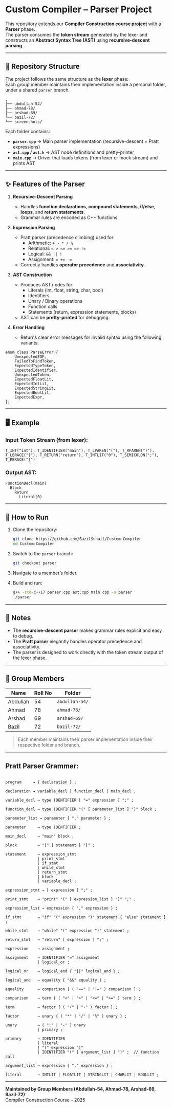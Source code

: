 # Custom Compiler – Parser Project

This repository extends our **Compiler Construction course project** with a **Parser** phase.  
The parser consumes the **token stream** generated by the lexer and constructs an **Abstract Syntax Tree (AST)** using **recursive-descent parsing**.  

---

## 📂 Repository Structure

The project follows the same structure as the **lexer** phase:  
Each group member maintains their implementation inside a personal folder, under a shared `parser` branch.

```
.
├── abdullah-54/
├── ahmad-78/
├── arshad-69/
└── bazil-72/
└── screenshots/
```

Each folder contains:
- **`parser.cpp`** → Main parser implementation (recursive-descent + Pratt expressions)
- **`ast.cpp` / `ast.h`** → AST node definitions and pretty-printer  
- **`main.cpp`** → Driver that loads tokens (from lexer or mock stream) and prints AST  

---

## ✨ Features of the Parser

1. **Recursive-Descent Parsing**
   - Handles **function declarations**, **compound statements**, **if/else**, **loops**, and **return statements**.
   - Grammar rules are encoded as C++ functions.

2. **Expression Parsing**
   - Pratt parser (precedence climbing) used for:
     * Arithmetic: `+ - * / %`
     * Relational: `< > <= >= == !=`
     * Logical: `&& || !`
     * Assignment: `= += -=`
   - Correctly handles **operator precedence** and **associativity**.

3. **AST Construction**
   - Produces AST nodes for:
     * Literals (int, float, string, char, bool)
     * Identifiers
     * Unary / Binary operations
     * Function calls
     * Statements (return, expression statements, blocks)
   - AST can be **pretty-printed** for debugging.

4. **Error Handling**
   - Returns clear error messages for invalid syntax using the following variants:

```
enum class ParseError {
    UnexpectedEOF,
    FailedToFindToken,
    ExpectedTypeToken,
    ExpectedIdentifier,
    UnexpectedToken,
    ExpectedFloatLit,
    ExpectedIntLit,
    ExpectedStringLit,
    ExpectedBoolLit,
    ExpectedExpr,
};
```

---

## 🖥️ Example

### Input Token Stream (from lexer):
```
T_INT("int"), T_IDENTIFIER("main"), T_LPAREN("("), T_RPAREN(")"), 
T_LBRACE("{"), T_RETURN("return"), T_INTLIT("0"), T_SEMICOLON(";"), T_RBRACE("}")
```

### Output AST:
```
FunctionDecl(main)
  Block
    Return
      Literal(0)
```

---

## 🚀 How to Run

1. Clone the repository:
   ```bash
   git clone https://github.com/BazilSuhail/Custom-Compiler
   cd Custom-Compiler
   ```

2. Switch to the `parser` branch:
   ```bash
   git checkout parser
   ```

3. Navigate to a member’s folder.

4. Build and run:
   ```bash
   g++ -std=c++17 parser.cpp ast.cpp main.cpp -o parser
   ./parser
   ```

---

## 📖 Notes

- The **recursive-descent parser** makes grammar rules explicit and easy to debug.  
- The **Pratt parser** elegantly handles operator precedence and associativity.  
- The parser is designed to work directly with the token stream output of the lexer phase.  

---

## 👥 Group Members

| Name      | Roll No | Folder       |
|-----------|---------|--------------|
| Abdullah  | 54      | `abdullah-54/` |
| Ahmad     | 78      | `ahmad-78/`   |
| Arshad    | 69      | `arshad-69/`  |
| Bazil     | 72      | `bazil-72/`   |

> Each member maintains their parser implementation inside their respective folder and branch.

---

## Pratt Parser Grammer:

```

program     → { declaration } ;

declaration → variable_decl | function_decl | main_decl ;

variable_decl → type IDENTIFIER [ "=" expression ] ";" ;

function_decl → type IDENTIFIER "(" [ parameter_list ] ")" block ;

parameter_list → parameter { "," parameter } ;

parameter     → type IDENTIFIER ;

main_decl     → "main" block ;

block         → "{" { statement } "}" ;

statement     → expression_stmt
              | print_stmt
              | if_stmt
              | while_stmt
              | return_stmt
              | block
              | variable_decl ;

expression_stmt → [ expression ] ";" ;

print_stmt    → "print" "(" [ expression_list ] ")" ";" ;

expression_list → expression { "," expression } ;

if_stmt       → "if" "(" expression ")" statement [ "else" statement ] ;

while_stmt    → "while" "(" expression ")" statement ;

return_stmt   → "return" [ expression ] ";" ;

expression    → assignment ;

assignment    → IDENTIFIER "=" assignment
              | logical_or ;

logical_or    → logical_and { "||" logical_and } ;

logical_and   → equality { "&&" equality } ;

equality      → comparison { ( "==" | "!=" ) comparison } ;

comparison    → term { ( "<" | ">" | "<=" | ">=" ) term } ;

term          → factor { ( "+" | "-" ) factor } ;

factor        → unary { ( "*" | "/" | "%" ) unary } ;

unary         → ( "!" | "-" ) unary
              | primary ;

primary       → IDENTIFIER
              | literal
              | "(" expression ")"
              | IDENTIFIER "(" [ argument_list ] ")" ;  // function call

argument_list → expression { "," expression } ;

literal       → INTLIT | FLOATLIT | STRINGLIT | CHARLIT | BOOLLIT ;

```

---

**Maintained by Group Members (Abdullah-54, Ahmad-78, Arshad-69, Bazil-72)**  
Compiler Construction Course – 2025
